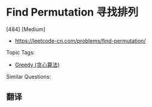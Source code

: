 # Find Permutation 寻找排列

[484] [Medium]

- https://leetcode-cn.com/problems/find-permutation/

Topic Tags:

- [Greedy (贪心算法)](https://leetcode-cn.com/tag/greedy/)

Similar Questions:

## 翻译
